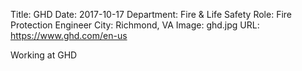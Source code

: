 Title: GHD
Date: 2017-10-17
Department: Fire & Life Safety
Role: Fire Protection Engineer
City: Richmond, VA
Image: ghd.jpg
URL: https://www.ghd.com/en-us

Working at GHD